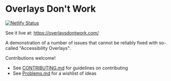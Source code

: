 # Overlays Don't Work

[![Netlify Status](https://api.netlify.com/api/v1/badges/c649e1f8-4abe-4088-a421-c13c06820081/deploy-status)](https://app.netlify.com/sites/goofy-lamport-4d37ae/deploys)

See it live at: https://overlaysdontwork.com/

A demonstration of a number of issues that cannot be reliably fixed with so-called "Accessibility Overlays".

Contributions welcome! 

 * See [CONTRIBUTING.md](CONTRIBUTING.md) for guidelines on contributing
 * See [Problems.md](Problems.md) for a wishlist of ideas 
